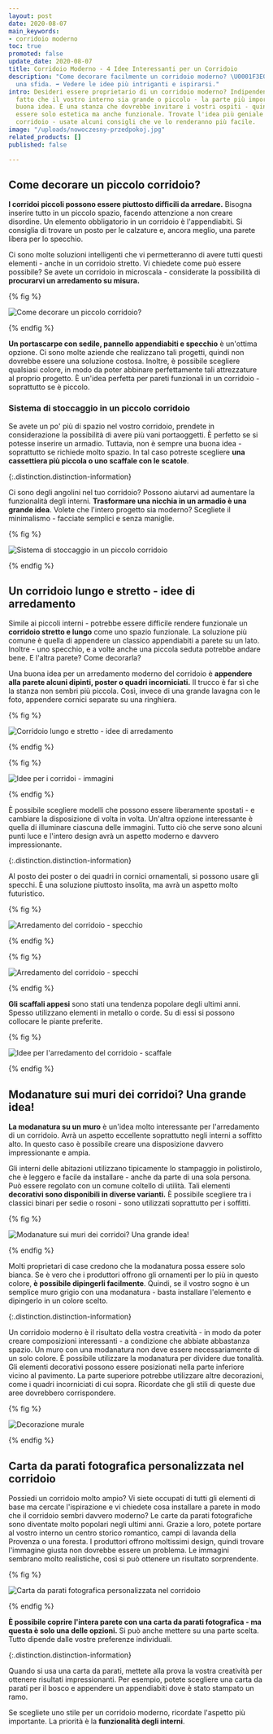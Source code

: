 ```yaml
---
layout: post
date: 2020-08-07
main_keywords:
- corridoio moderno
toc: true
promoted: false
update_date: 2020-08-07
title: Corridoio Moderno - 4 Idee Interessanti per un Corridoio
description: "Come decorare facilmente un corridoio moderno? \U0001F3E0 Non deve essere
  una sfida. ➡️ Vedere le idee più intriganti e ispirarsi."
intro: Desideri essere proprietario di un corridoio moderno? Indipendentemente dal
  fatto che il vostro interno sia grande o piccolo - la parte più importante è una
  buona idea. È una stanza che dovrebbe invitare i vostri ospiti - quindi non dovrebbe
  essere solo estetica ma anche funzionale. Trovate l'idea più geniale per il vostro
  corridoio - usate alcuni consigli che ve lo renderanno più facile.
image: "/uploads/nowoczesny-przedpokoj.jpg"
related_products: []
published: false

---
```

## Come decorare un piccolo corridoio?

**I corridoi piccoli possono essere piuttosto difficili da arredare.** Bisogna inserire tutto in un piccolo spazio, facendo attenzione a non creare disordine. Un elemento obbligatorio in un corridoio è l'appendiabiti. Si consiglia di trovare un posto per le calzature e, ancora meglio, una parete libera per lo specchio.

Ci sono molte soluzioni intelligenti che vi permetteranno di avere tutti questi elementi - anche in un corridoio stretto. Vi chiedete come può essere possibile? Se avete un corridoio in microscala - considerate la possibilità di **procurarvi un arredamento su misura.**

{% fig %}

![Come decorare un piccolo corridoio?](/uploads/maly-przedpokoj.jpg "Come decorare un piccolo corridoio?")

{% endfig %}

**Un portascarpe con sedile, pannello appendiabiti e specchio** è un'ottima opzione. Ci sono molte aziende che realizzano tali progetti, quindi non dovrebbe essere una soluzione costosa. Inoltre, è possibile scegliere qualsiasi colore, in modo da poter abbinare perfettamente tali attrezzature al proprio progetto. È un'idea perfetta per pareti funzionali in un corridoio - soprattutto se è piccolo.

### Sistema di stoccaggio in un piccolo corridoio

Se avete un po' più di spazio nel vostro corridoio, prendete in considerazione la possibilità di avere più vani portaoggetti. È perfetto se si potesse inserire un armadio. Tuttavia, non è sempre una buona idea - soprattutto se richiede molto spazio. In tal caso potreste scegliere **una cassettiera più piccola o uno scaffale con le scatole**.

{:.distinction.distinction-information}

Ci sono degli angolini nel tuo corridoio? Possono aiutarvi ad aumentare la funzionalità degli interni. **Trasformare una nicchia in un armadio è una grande idea**. Volete che l'intero progetto sia moderno? Scegliete il minimalismo - facciate semplici e senza maniglie.

{% fig %}

![Sistema di stoccaggio in un piccolo corridoio](/uploads/duzy-bialy-nowoczesny-przedpokoj.jpg "Sistema di stoccaggio in un piccolo corridoio")

{% endfig %}

## Un corridoio lungo e stretto - idee di arredamento

Simile ai piccoli interni - potrebbe essere difficile rendere funzionale un **corridoio stretto e lungo** come uno spazio funzionale. La soluzione più comune è quella di appendere un classico appendiabiti a parete su un lato. Inoltre - uno specchio, e a volte anche una piccola seduta potrebbe andare bene. E l'altra parete? Come decorarla?

Una buona idea per un arredamento moderno del corridoio è **appendere alla parete alcuni dipinti, poster o quadri incorniciati.** Il trucco è far sì che la stanza non sembri più piccola. Così, invece di una grande lavagna con le foto, appendere cornici separate su una ringhiera.

{% fig %}

![Corridoio lungo e stretto - idee di arredamento](/uploads/obrazy-na-scianie.jpg "Corridoio lungo e stretto - idee di arredamento")

{% endfig %}

{% fig %}

![Idee per i corridoi - immagini](/uploads/nowoczesny-przedpokoj-obrazy.jpg "Idee per i corridoi - immagini")

{% endfig %}

È possibile scegliere modelli che possono essere liberamente spostati - e cambiare la disposizione di volta in volta. Un'altra opzione interessante è quella di illuminare ciascuna delle immagini. Tutto ciò che serve sono alcuni punti luce e l'intero design avrà un aspetto moderno e davvero impressionante.

{:.distinction.distinction-information}

Al posto dei poster o dei quadri in cornici ornamentali, si possono usare gli specchi. È una soluzione piuttosto insolita, ma avrà un aspetto molto futuristico.

{% fig %}

![Arredamento del corridoio - specchio](/uploads/lustra-na-scianie.jpg "Arredamento del corridoio - specchio")

{% endfig %}

{% fig %}

![Arredamento del corridoio - specchi](/uploads/rozne-lustra-na-scianie.jpg "Arredamento del corridoio - specchi")

{% endfig %}

**Gli scaffali appesi** sono stati una tendenza popolare degli ultimi anni. Spesso utilizzano elementi in metallo o corde. Su di essi si possono collocare le piante preferite.

{% fig %}

![Idee per l'arredamento del corridoio - scaffale](/uploads/polki-z-kwiatami-przedpokoj.jpg "Idee per l'arredamento del corridoio - scaffale")

{% endfig %}

## Modanature sui muri dei corridoi? Una grande idea!

**La modanatura su un muro** è un'idea molto interessante per l'arredamento di un corridoio. Avrà un aspetto eccellente soprattutto negli interni a soffitto alto. In questo caso è possibile creare una disposizione davvero impressionante e ampia.

Gli interni delle abitazioni utilizzano tipicamente lo stampaggio in polistirolo, che è leggero e facile da installare - anche da parte di una sola persona. Può essere regolato con un comune coltello di utilità. Tali elementi **decorativi sono disponibili in diverse varianti.** È possibile scegliere tra i classici binari per sedie o rosoni - sono utilizzati soprattutto per i soffitti.

{% fig %}

![Modanature sui muri dei corridoi? Una grande idea!](/uploads/sztukateria-na-scianie-korytarz.jpg "Modanature sui muri dei corridoi? Una grande idea!")

{% endfig %}

Molti proprietari di case credono che la modanatura possa essere solo bianca. Se è vero che i produttori offrono gli ornamenti per lo più in questo colore, **è possibile dipingerli facilmente**. Quindi, se il vostro sogno è un semplice muro grigio con una modanatura - basta installare l'elemento e dipingerlo in un colore scelto.

{:.distinction.distinction-information}

Un corridoio moderno è il risultato della vostra creatività - in modo da poter creare composizioni interessanti - a condizione che abbiate abbastanza spazio. Un muro con una modanatura non deve essere necessariamente di un solo colore. È possibile utilizzare la modanatura per dividere due tonalità. Gli elementi decorativi possono essere posizionati nella parte inferiore vicino al pavimento. La parte superiore potrebbe utilizzare altre decorazioni, come i quadri incorniciati di cui sopra. Ricordate che gli stili di queste due aree dovrebbero corrispondere.

{% fig %}

![Decorazione murale](/uploads/sztukateria-na-scianie-przedpokoj.jpg "Decorazione murale")

{% endfig %}

## Carta da parati fotografica personalizzata nel corridoio

Possiedi un corridoio molto ampio? Vi siete occupati di tutti gli elementi di base ma cercate l'ispirazione e vi chiedete cosa installare a parete in modo che il corridoio sembri davvero moderno? Le carte da parati fotografiche sono diventate molto popolari negli ultimi anni. Grazie a loro, potete portare al vostro interno un centro storico romantico, campi di lavanda della Provenza o una foresta. I produttori offrono moltissimi design, quindi trovare l'immagine giusta non dovrebbe essere un problema. Le immagini sembrano molto realistiche, così si può ottenere un risultato sorprendente.

{% fig %}

![Carta da parati fotografica personalizzata nel corridoio](/uploads/nowoczesny-przedpokoj-fototapeta.jpg "Carta da parati fotografica personalizzata nel corridoio")

{% endfig %}

**È possibile coprire l'intera parete con una carta da parati fotografica - ma questa è solo una delle opzioni.** Si può anche mettere su una parte scelta. Tutto dipende dalle vostre preferenze individuali.

{:.distinction.distinction-information}

Quando si usa una carta da parati, mettete alla prova la vostra creatività per ottenere risultati impressionanti. Per esempio, potete scegliere una carta da parati per il bosco e appendere un appendiabiti dove è stato stampato un ramo.

Se scegliete uno stile per un corridoio moderno, ricordate l'aspetto più importante. La priorità è la **funzionalità degli interni**.